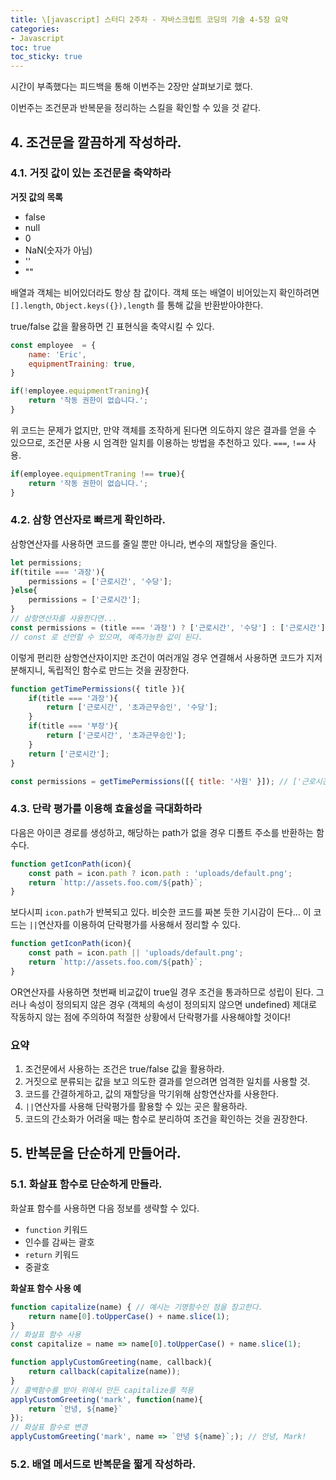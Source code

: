 ```yaml
---
title: \[javascript] 스터디 2주차 - 자바스크립트 코딩의 기술 4-5장 요약
categories:
- Javascript
toc: true
toc_sticky: true
---
```


시간이 부족했다는 피드백을 통해 이번주는 2장만 살펴보기로 했다.

이번주는 조건문과 반복문을 정리하는 스킬을 확인할 수 있을 것 같다.

## 4. 조건문을 깔끔하게 작성하라.


### 4.1. 거짓 값이 있는 조건문을 축약하라


**거짓 값의 목록**

- false
- null
- 0
- NaN(숫자가 아님)
- ''
- ""

배열과 객체는 비어있더라도 항상 참 값이다. 객체 또는 배열이 비어있는지 확인하려면 `[].length`, `Object.keys({}),length` 를 통해 값을 반환받아야한다.

true/false 값을 활용하면 긴 표현식을 축약시킬 수 있다.

```javascript
const employee  = {
    name: 'Eric',
    equipmentTraining: true,
}

if(!employee.equipmentTraning){
    return '작동 권한이 없습니다.';
}
```

위 코드는 문제가 없지만, 만약 객체를 조작하게 된다면 의도하지 않은 결과를 얻을 수 있으므로,
조건문 사용 시 엄격한 일치를 이용하는 방법을 추천하고 있다. `===`, `!==` 사용.

```javascript
if(employee.equipmentTraning !== true){
    return '작동 권한이 없습니다.';
}
```

### 4.2. 삼항 연산자로 빠르게 확인하라.

삼항연산자를 사용하면 코드를 줄일 뿐만 아니라, 변수의 재할당을 줄인다.

```javascript
let permissions;
if(titile === '과장'){
    permissions = ['근로시간', '수당'];
}else{
    permissions = ['근로시간'];
}
// 삼항연산자를 사용한다면...
const permissions = (title === '과장') ? ['근로시간', '수당'] : ['근로시간'];
// const 로 선언할 수 있으며, 예측가능한 값이 된다.
```

이렇게 편리한 삼항연산자이지만 조건이 여러개일 경우 연결해서 사용하면 코드가 지저분해지니,
독립적인 함수로 만드는 것을 권장한다.

```javascript
function getTimePermissions({ title }){
    if(title === '과장'){
        return ['근로시간', '초과근무승인', '수당'];
    }
    if(title === '부장'){
        return ['근로시간', '초과근무승인'];
    }
    return ['근로시간'];
}

const permissions = getTimePermissions([{ title: '사원' }]); // ['근로시간']
```

### 4.3. 단락 평가를 이용해 효율성을 극대화하라

다음은 아이콘 경로를 생성하고, 해당하는 path가 없을 경우 디폴트 주소를 반환하는 함수다.

```javascript
function getIconPath(icon){
    const path = icon.path ? icon.path : 'uploads/default.png';
    return `http://assets.foo.com/${path}`;
}
```

보다시피 `icon.path`가 반복되고 있다. 비슷한 코드를 짜본 듯한 기시감이 든다...
이 코드는 `||`연산자를 이용하여 단락평가를 사용해서 정리할 수 있다.

```javascript
function getIconPath(icon){
    const path = icon.path || 'uploads/default.png';
    return `http://assets.foo.com/${path}`;
}
```

OR연산자를 사용하면 첫번째 비교값이 true일 경우 조건을 통과하므로 성립이 된다.
그러나 속성이 정의되지 않은 경우 (객체의 속성이 정의되지 않으면 undefined) 제대로 작동하지 않는 점에 주의하여 적절한 상황에서 단락평가를 사용해야할 것이다!


### 요약

1. 조건문에서 사용하는 조건은 true/false 값을 활용하라.
2. 거짓으로 분류되는 값을 보고 의도한 결과를 얻으려면 엄격한 일치를 사용할 것.
3. 코드를 간결하게하고, 값의 재할당을 막기위해 삼항연산자를 사용한다.
4. `||`연산자를 사용해 단락평가를 활용할 수 있는 곳은 활용하라.
5. 코드의 간소화가 어려울 때는 함수로 분리하여 조건을 확인하는 것을 권장한다.

## 5. 반복문을 단순하게 만들어라.

### 5.1. 화살표 함수로 단순하게 만들라.

화살표 함수를 사용하면 다음 정보를 생략할 수 있다.

- `function` 키워드
- 인수를 감싸는 괄호
- `return` 키워드
- 중괄호

**화살표 함수 사용 예**

```javascript
function capitalize(name) { // 예시는 기명함수인 점을 참고한다.
    return name[0].toUpperCase() + name.slice(1);
}
// 화살표 함수 사용 
const capitalize = name => name[0].toUpperCase() + name.slice(1);
```

```javascript
function applyCustomGreeting(name, callback){
    return callback(capitalize(name));
}
// 콜백함수를 받아 위에서 만든 capitalize를 적용
applyCustomGreeting('mark', function(name){
    return `안녕, ${name}`
});
// 화살표 함수로 변경
applyCustomGreeting('mark', name => `안녕 ${name}`;); // 안녕, Mark!
```

### 5.2. 배열 메서드로 반복문을 짧게 작성하라.



```javascript

```